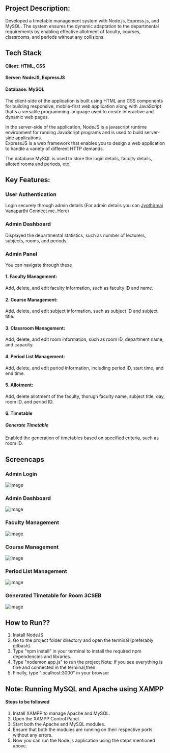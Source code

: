 ## Project Description:
Developed a timetable management system with Node.js, Express.js, and MySQL. The system ensures the dynamic adaptation to the departmental requirements by enabling effective allotment of faculty, courses, classrooms, and periods without any collisions.


## Tech Stack
#### Client: HTML, CSS

#### Server: NodeJS, ExpressJS

#### Database: MySQL

The client-side of the application is built using HTML and CSS components for building responsive, mobile-first web application along with JavaScript that's a versatile programming language used to create interactive and dynamic web pages.

In the server-side of the application, NodeJS is a javascript runtime environment for running JavaScript programs and is used to build server-side applications.  
ExpressJS is a web framework that enables you to design a web application to handle a variety of different HTTP demands.

The database MySQL is used to store the login details, faculty details, alloted rooms and periods, etc.

## Key Features:
### User Authentication
Login securely through admin details (For admin details you can [Jyothirmai Vanaparthi](https://github.com/Jyothirmai-123) Connect me..Here)

### Admin Dashboard
Displayed the departmental statistics, such as number of lecturers, subjects, rooms, and periods.
### Admin Panel
You can navigate through these
#### 1. Faculty Management:
Add, delete, and edit faculty information, such as faculty ID and name.
#### 2. Course Management:
Add, delete, and edit subject information, such as subject ID and subject title.
#### 3. Classroom Management:
Add, delete, and edit room information, such as room ID, department name, and capacity.
#### 4. Period List Management:
Add, delete, and edit period information, including period ID, start time, and end time.
#### 5. Allotment:
Add, delete allotment of the faculty, thorugh faculty name, subject title, day, room ID, and period ID.
#### 6. Timetable
##### Generate Timetable
Enabled the generation of timetables based on specified criteria, such as room ID.

## Screencaps

### Admin Login
![image](https://github.com/Jyothirmai-123/Automated-University-Timetable-Management-System/assets/113755812/816590ff-445e-4c6f-825e-35ae19a1de78)

### Admin Dashboard
![image](https://github.com/Jyothirmai-123/Automated-University-Timetable-Management-System/assets/113755812/027a7a4c-9340-4091-9a59-2621264657e8)

### Faculty Management
![image](https://github.com/Jyothirmai-123/Automated-University-Timetable-Management-System/assets/113755812/7ad63377-b80e-4764-b452-cb5f89b08612)

### Course Management
![image](https://github.com/Jyothirmai-123/Automated-University-Timetable-Management-System/assets/113755812/a4bba28d-1995-4b38-9e04-58128cd19610)

### Period List Management
![image](https://github.com/Jyothirmai-123/Automated-University-Timetable-Management-System/assets/113755812/6d5bcbba-5d3f-4fe6-9a4f-ec34788898c3)

### Generated Timetable for Room 3CSEB
![image](https://github.com/Jyothirmai-123/Automated-University-Timetable-Management-System/assets/113755812/4e66bca1-1690-4869-8698-709725cad841)

## How to Run??
1. Install NodeJS
2. Go to the project folder directory and open the terminal (preferably gitbash).
3. Type "npm install" in your terminal to install the required npm dependencies and libraries.
4. Type "nodemon app.js" to run the project
Note: If you see everything is fine and connected in the terminal,then
5. Finally, type "localhost:3000" in your browser

## Note: Running MySQL and Apache using XAMPP
#### Steps to be followed
1. Install XAMPP to manage Apache and MySQL.    
2. Open the XAMPP Control Panel.     
3. Start both the Apache and MySQL modules.    
4. Ensure that both the modules are running on their respective ports without any errors.            
5. Now you can run the Node.js application using the steps mentioned above.
